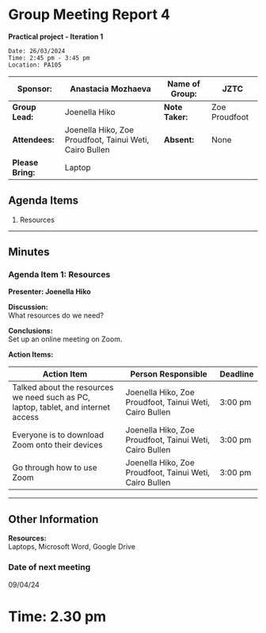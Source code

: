 # Group Meeting Report 4
**Practical project - Iteration 1**
~~~
Date: 26/03/2024
Time: 2:45 pm - 3:45 pm  
Location: PA105  
~~~
| **Sponsor:** | Anastacia Mozhaeva | **Name of Group:** | JZTC |
|--------------|--------------------|--------------------|------|
| **Group Lead:** | Joenella Hiko | **Note Taker:** | Zoe Proudfoot |
| **Attendees:** | Joenella Hiko, Zoe Proudfoot, Tainui Weti, Cairo Bullen | **Absent:** | None |
| **Please Bring:** | Laptop | | |

## Agenda Items
1. Resources

---

## Minutes

### Agenda Item 1: Resources
**Presenter: Joenella Hiko**

**Discussion:**  
What resources do we need?

**Conclusions:**  
Set up an online meeting on Zoom.

**Action Items:**

| **Action Item** | **Person Responsible** | **Deadline** |
|-----------------|------------------------|--------------|
| Talked about the resources we need such as PC, laptop, tablet, and internet access | Joenella Hiko, Zoe Proudfoot, Tainui Weti, Cairo Bullen | 3:00 pm |
| Everyone is to download Zoom onto their devices | Joenella Hiko, Zoe Proudfoot, Tainui Weti, Cairo Bullen | 3:00 pm |
| Go through how to use Zoom | Joenella Hiko, Zoe Proudfoot, Tainui Weti, Cairo Bullen | 3:00 pm |

---

## Other Information
**Resources:**  
Laptops, Microsoft Word, Google Drive

### Date of next meeting
09/04/24
# Time: 2.30 pm






